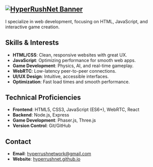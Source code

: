 [![HyperRushNet Banner](https://hyperrushnet.github.io/assets/logo.png)](https://github.com/HyperRushNet)
---
I specialize in web development, focusing on HTML, JavaScript, and interactive game creation. 

## Skills & Interests
- **HTML/CSS**: Clean, responsive websites with great UX.
- **JavaScript**: Optimizing performance for smooth web apps.
- **Game Development**: Physics, AI, and real-time gameplay.
- **WebRTC**: Low-latency peer-to-peer connections.
- **UI/UX Design**: Intuitive, accessible interfaces.
- **Optimization**: Fast load times and smooth performance.

## Technical Proficiencies
- **Frontend**: HTML5, CSS3, JavaScript (ES6+), WebRTC, React
- **Backend**: Node.js, Express
- **Game Development**: Phaser.js, Three.js
- **Version Control**: Git/GitHub

## Contact
- **Email**: [hyperrushnetwork@gmail.com](mailto:hyperrushnetwork@gmail.com)
- **Website**: [hyperrushnet.github.io](https://hyperrushnet.github.io)
